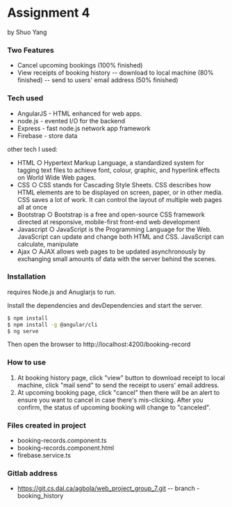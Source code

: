 # Assignment 4
by Shuo Yang
### Two Features

  - Cancel upcoming bookings (100% finished)
  - View receipts of booking history
  -- download to local machine (80% finished)
  -- send to users' email address (50% finished)

### Tech used

* AngularJS - HTML enhanced for web apps.
* node.js - evented I/O for the backend
* Express - fast node.js network app framework 
* Firebase - store data

other tech I used:
*	HTML
○	Hypertext Markup Language, a standardized system for tagging text files to achieve font, colour, graphic, and hyperlink effects on World Wide Web pages.
*	CSS
○	CSS stands for Cascading Style Sheets. CSS describes how HTML elements are to be displayed on screen, paper, or in other media. CSS saves a lot of work. It can control the layout of multiple web pages all at once
*	Bootstrap
○	Bootstrap is a free and open-source CSS framework directed at responsive, mobile-first front-end web development
*	Javascript
○	JavaScript is the Programming Language for the Web. JavaScript can update and change both HTML and CSS. JavaScript can calculate, manipulate
*	Ajax
○	AJAX allows web pages to be updated asynchronously by exchanging small amounts of data with the server behind the scenes.


### Installation

 requires Node.js and Anuglarjs to run.

Install the dependencies and devDependencies and start the server.

```sh
$ npm install 
$ npm install -g @angular/cli
$ ng serve
```

Then open the browser to http://localhost:4200/booking-record

### How to use
1. At booking history page, click "view" button to download receipt to local machine, click "mail send" to send the receipt to users' email address.
2. At upcoming booking page, click "cancel" then there will be an alert to ensure you want to cancel in case there's mis-clicking. After you confirm, the status of upcoming booking will change to "canceled".

### Files created in project
- booking-records.component.ts
- booking-records.component.html
- firebase.service.ts

### Gitlab address
- https://git.cs.dal.ca/agbola/web_project_group_7.git
-- branch -booking_history



